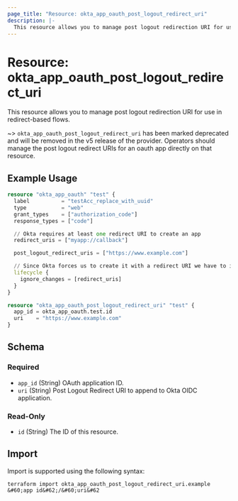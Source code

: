 ```yaml
---
page_title: "Resource: okta_app_oauth_post_logout_redirect_uri"
description: |-
  This resource allows you to manage post logout redirection URI for use in redirect-based flows.
---
```


# Resource: okta_app_oauth_post_logout_redirect_uri

This resource allows you to manage post logout redirection URI for use in redirect-based flows.

~> `okta_app_oauth_post_logout_redirect_uri` has been marked deprecated and will
be removed in the v5 release of the provider. Operators should manage the post
logout redirect URIs for an oauth app directly on that resource.

## Example Usage

```terraform
resource "okta_app_oauth" "test" {
  label          = "testAcc_replace_with_uuid"
  type           = "web"
  grant_types    = ["authorization_code"]
  response_types = ["code"]

  // Okta requires at least one redirect URI to create an app
  redirect_uris = ["myapp://callback"]

  post_logout_redirect_uris = ["https://www.example.com"]

  // Since Okta forces us to create it with a redirect URI we have to ignore future changes, they will be detected as config drift.
  lifecycle {
    ignore_changes = [redirect_uris]
  }
}

resource "okta_app_oauth_post_logout_redirect_uri" "test" {
  app_id = okta_app_oauth.test.id
  uri    = "https://www.example.com"
}
```

<!-- schema generated by tfplugindocs -->
## Schema

### Required

- `app_id` (String) OAuth application ID.
- `uri` (String) Post Logout Redirect URI to append to Okta OIDC application.

### Read-Only

- `id` (String) The ID of this resource.

## Import

Import is supported using the following syntax:

```shell
terraform import okta_app_oauth_post_logout_redirect_uri.example &#60;app id&#62;/&#60;uri&#62
```